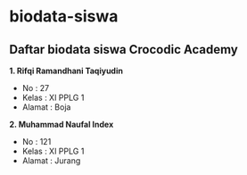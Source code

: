 # biodata-siswa
Daftar biodata siswa Crocodic Academy
---
**1. Rifqi Ramandhani Taqiyudin**
   - No     : 27
   - Kelas  : XI PPLG 1
   - Alamat : Boja

**2. Muhammad Naufal Index**
   - No     : 121
   - Kelas  : XI PPLG 1
   - Alamat : Jurang
